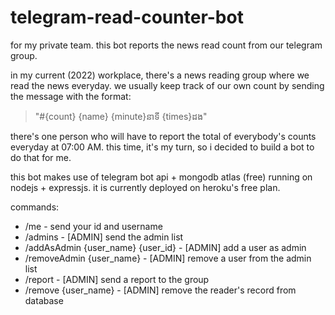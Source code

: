 # telegram-read-counter-bot

for my private team. this bot reports the news read count from our telegram group.

in my current (2022) workplace, there's a news reading group where we read the news everyday.
we usually keep track of our own count by sending the message with the format:

> "#{count} {name} {minute}នាទី {times}ដង"

there's one person who will have to report the total of everybody's counts everyday at 07:00 AM.
this time, it's my turn, so i decided to build a bot to do that for me.

this bot makes use of telegram bot api + mongodb atlas (free) running on nodejs + expressjs. it is currently deployed on heroku's free plan.

commands:

- /me - send your id and username
- /admins - [ADMIN] send the admin list
- /addAsAdmin {user_name} {user_id} - [ADMIN] add a user as admin
- /removeAdmin {user_name} - [ADMIN] remove a user from the admin list
- /report - [ADMIN] send a report to the group
- /remove {user_name} - [ADMIN] remove the reader's record from database
